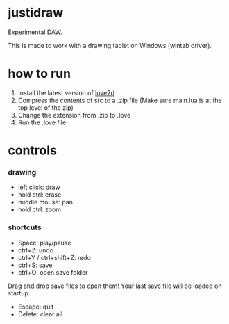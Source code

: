 # justidraw

Experimental DAW.

This is made to work with a drawing tablet on Windows (wintab driver).

# how to run

1. Install the latest version of [love2d](https://love2d.org/)
2. Compress the contents of src to a .zip file (Make sure main.lua is at the top level of the zip)
3. Change the extension from .zip to .love
4. Run the .love file

# controls

### drawing
* left click: draw
* hold ctrl: erase
* middle mouse: pan
* hold ctrl: zoom

### shortcuts
* Space: play/pause
* ctrl+Z: undo
* ctrl+Y / ctrl+shift+Z: redo
* ctrl+S: save 
* ctrl+O: open save folder 

Drag and drop save files to open them!
Your last save file will be loaded on startup.

* Escape: quit
* Delete: clear all
